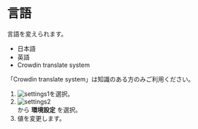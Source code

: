 # 言語

言語を変えられます。
* 日本語
* 英語
* Crowdin translate system

「Crowdin translate system」は知識のある方のみご利用ください。

1. ![settings1](https://dl.thedesk.top/media/settings1.PNG)を選択。
1. ![settings2](https://dl.thedesk.top/media/settings2.PNG)  
から __環境設定__ を選択。
1. 値を変更します。
